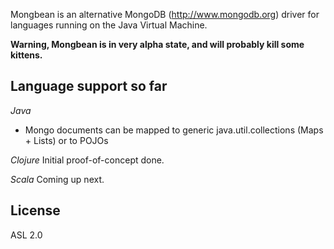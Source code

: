 Mongbean is an alternative MongoDB (http://www.mongodb.org) driver for languages running on the Java Virtual Machine.

**Warning, Mongbean is in very alpha state, and will probably kill some kittens.**

Language support so far
-----------------------

*Java*
- Mongo documents can be mapped to generic java.util.collections (Maps + Lists) or to POJOs

*Clojure*
Initial proof-of-concept done.

*Scala*
Coming up next.


License
-------
ASL 2.0



